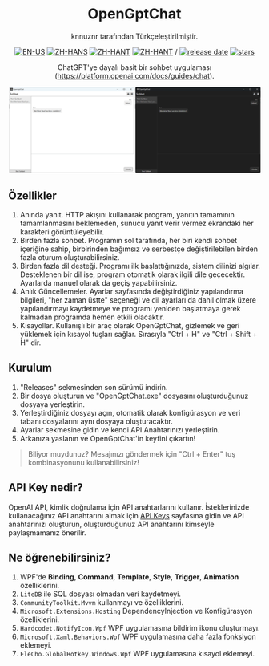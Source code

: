 <div align=center>

# OpenGptChat 

knnuznr tarafından Türkçeleştirilmiştir.

[![EN-US](https://img.shields.io/badge/EN-US-blue)](README.md) [![ZH-HANS](https://img.shields.io/badge/中文-简体-red)](README_ZH-HANS.md) [![ZH-HANT](https://img.shields.io/badge/中文-繁体-red)](README_ZH-HANT.md) [![ZH-HANT](https://img.shields.io/badge/TR-TR-red)](README_TR.md) / [![release date](https://img.shields.io/github/release-date/SlimeNull/OpenGptChat)](https://github.com/knnuznr/OpenGptChat/releases) [![stars](https://img.shields.io/github/stars/knnuznr/OpenGptChat?style=flat)](https://github.com/SlimeNull/OpenGptChat/pulse)

 
ChatGPT'ye dayalı basit bir sohbet uygulaması (https://platform.openai.com/docs/guides/chat).

![Preview](assets/preview3_tr.png)

</div>



## Özellikler

1. Anında yanıt. HTTP akışını kullanarak program, yanıtın tamamının tamamlanmasını beklemeden, sunucu yanıt verir vermez ekrandaki her karakteri görüntüleyebilir.
2. Birden fazla sohbet. Programın sol tarafında, her biri kendi sohbet içeriğine sahip, birbirinden bağımsız ve serbestçe değiştirilebilen birden fazla oturum oluşturabilirsiniz.
3. Birden fazla dil desteği. Programı ilk başlattığınızda, sistem dilinizi algılar. Desteklenen bir dil ise, program otomatik olarak ilgili dile geçecektir. Ayarlarda manuel olarak da geçiş yapabilirsiniz.
4. Anlık Güncellemeler. Ayarlar sayfasında değiştirdiğiniz yapılandırma bilgileri, "her zaman üstte" seçeneği ve dil ayarları da dahil olmak üzere yapılandırmayı kaydetmeye ve programı yeniden başlatmaya gerek kalmadan programda hemen etkili olacaktır.
5. Kısayollar. Kullanışlı bir araç olarak OpenGptChat, gizlemek ve geri yüklemek için kısayol tuşları sağlar. Sırasıyla "Ctrl + H" ve "Ctrl + Shift + H" dir.

## Kurulum

1. "Releases" sekmesinden son sürümü indirin.
2. Bir dosya oluşturun ve "OpenGptChat.exe" dosyasını oluşturduğunuz dosyaya yerleştirin.
3. Yerleştirdiğiniz dosyayı açın, otomatik olarak konfigürasyon ve veri tabanı dosyalarını aynı dosyaya oluşturacaktır.
4. Ayarlar sekmesine gidin ve kendi API Anahtarınızı yerleştirin.
5. Arkanıza yaslanın ve OpenGptChat'in keyfini çıkartın!

> Biliyor muydunuz? Mesajınızı göndermek için "Ctrl + Enter" tuş kombinasyonunu kullanabilirsiniz!

## API Key nedir?

OpenAI API, kimlik doğrulama için API anahtarlarını kullanır. İsteklerinizde kullanacağınız API anahtarını almak için [API Keys](https://platform.openai.com/account/api-keys) sayfasına gidin ve API anahtarınızı oluşturun, oluşturduğunuz API anahtarını kimseyle paylaşmamanız önerilir.

## Ne öğrenebilirsiniz?

1. WPF'de **Binding**, **Command**, **Template**, **Style**, **Trigger**, **Animation** özelliklerini.
2. `LiteDB` ile SQL dosyası olmadan veri kaydetmeyi.
3. `CommunityToolkit.Mvvm` kullanmayı ve özelliklerini.
4. `Microsoft.Extensions.Hosting` DependencyInjection ve Konfigürasyon özelliklerini.
5. `Hardcodet.NotifyIcon.Wpf` WPF uygulamasına bildirim ikonu oluşturmayı.
6. `Microsoft.Xaml.Behaviors.Wpf` WPF uygulamasına daha fazla fonksiyon eklemeyi.
7. `EleCho.GlobalHotkey.Windows.Wpf` WPF uygulamasına kısayol eklemeyi.

